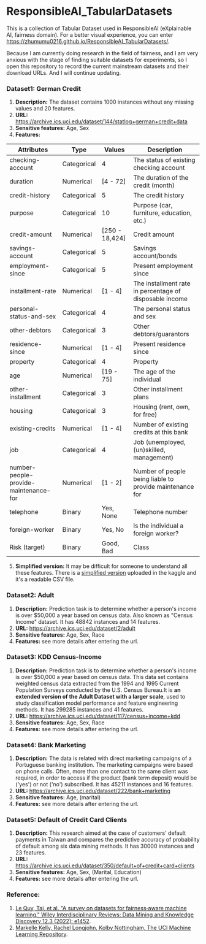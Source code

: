 # ResponsibleAI_TabularDatasets
This is a collection of Tabular Dataset used in ResponsibleAI (eXplainable AI, fairness domain).
For a better visual experience, you can enter https://zhumumu0216.github.io/ResponsibleAI_TabularDatasets/. 

Because I am currently doing research in the field of fairness, and I am very anxious with the stage of finding suitable datasets for experiments, so I open this repository to record the current mainstream datasets and their download URLs. And I will continue updating.

### Dataset1: German Credit

1. **Description:** The dataset contains 1000 instances without any missing values and 20 features.
2. **URL:** https://archive.ics.uci.edu/dataset/144/statlog+german+credit+data
3. **Sensitive features:** Age, Sex
4. **Features:**

| Attributes                           | Type         | Values              | Description                                                           |
|--------------------------------------|--------------|---------------------|-----------------------------------------------------------------------|
| checking-account                     | Categorical  | 4                   | The status of existing checking account                               |
| duration                             | Numerical    | [4 - 72]            | The duration of the credit (month)                                   |
| credit-history                       | Categorical  | 5                   | The credit history                                                    |
| purpose                              | Categorical  | 10                  | Purpose (car, furniture, education, etc.)                            |
| credit-amount                        | Numerical    | [250 - 18,424]      | Credit amount                                                         |
| savings-account                      | Categorical  | 5                   | Savings account/bonds                                                 |
| employment-since                     | Categorical  | 5                   | Present employment since                                              |
| installment-rate                     | Numerical    | [1 - 4]             | The installment rate in percentage of disposable income               |
| personal-status-and-sex              | Categorical  | 4                   | The personal status and sex                                           |
| other-debtors                        | Categorical  | 3                   | Other debtors/guarantors                                              |
| residence-since                      | Numerical    | [1 - 4]             | Present residence since                                               |
| property                             | Categorical  | 4                   | Property                                                              |
| age                                  | Numerical    | [19 - 75]           | The age of the individual                                             |
| other-installment                    | Categorical  | 3                   | Other installment plans                                               |
| housing                              | Categorical  | 3                   | Housing (rent, own, for free)                                         |
| existing-credits                     | Numerical    | [1 - 4]             | Number of existing credits at this bank                               |
| job                                  | Categorical  | 4                   | Job (unemployed, (un)skilled, management)                             |
| number-people-provide-maintenance-for| Numerical    | [1 - 2]             | Number of people being liable to provide maintenance for              |
| telephone                            | Binary       | Yes, None         | Telephone number                                                      |
| foreign-worker                       | Binary       | Yes, No           | Is the individual a foreign worker?                                   |
| Risk (target)                        | Binary       | Good, Bad         | Class                                                                 |

5. **Simplified version:** It may be difficult for someone to understand all these features. There is a [simplified version](https://www.kaggle.com/datasets/uciml/german-credit/data) uploaded in the kaggle and it's a readable CSV file.

### Dataset2: Adult
1. **Description:** Prediction task is to determine whether a person's income is over $50,000 a year based on census data. Also known as "Census Income" dataset. It has 48842 instances and 14 features.
2. **URL:** https://archive.ics.uci.edu/dataset/2/adult
3. **Sensitive features:** Age, Sex, Race
4. **Features:** see more details after entering the url.

### Dataset3: KDD Census-Income
1. **Description:** Prediction task is to determine whether a person's income is over $50,000 a year based on census data. This data set contains weighted census data extracted from the 1994 and 1995 Current Population Surveys conducted by the U.S. Census Bureau.It is **an extended version of the Adult Dataset with a larger scale**, used to study classification model performance and feature engineering methods. It has 299285 instances and 41 features.
2. **URL:** https://archive.ics.uci.edu/dataset/117/census+income+kdd
3. **Sensitive features:** Age, Sex, Race
4. **Features:** see more details after entering the url.
    
### Dataset4: Bank Marketing
1. **Description:** The data is related with direct marketing campaigns of a Portuguese banking institution. The marketing campaigns were based on phone calls. Often, more than one contact to the same client was required, in order to access if the product (bank term deposit) would be ('yes') or not ('no') subscribed. It has 45211 instances and 16 features.
2. **URL:** https://archive.ics.uci.edu/dataset/222/bank+marketing
3. **Sensitive features:** Age, (marital)
4. **Features:** see more details after entering the url.

### Dataset5: Default of Credit Card Clients
1. **Description:** This research aimed at the case of customers' default payments in Taiwan and compares the predictive accuracy of probability of default among six data mining methods. It has 30000 instances and 23 features.
2. **URL:** https://archive.ics.uci.edu/dataset/350/default+of+credit+card+clients
3. **Sensitive features:** Age, Sex, (Marital, Education)
4. **Features:** see more details after entering the url.


### Reference:
1. [Le Quy, Tai, et al. "A survey on datasets for fairness‐aware machine learning." Wiley Interdisciplinary Reviews: Data Mining and Knowledge Discovery 12.3 (2022): e1452](https://wires.onlinelibrary.wiley.com/doi/full/10.1002/widm.1452).
2. [Markelle Kelly, Rachel Longjohn, Kolby Nottingham,
The UCI Machine Learning Repository](https://archive.ics.uci.edu).
